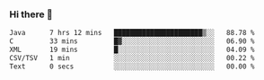 ### Hi there 👋

<!--START_SECTION:waka-->

```txt
Java      7 hrs 12 mins   ██████████████████████▒░░   88.78 %
C         33 mins         █▓░░░░░░░░░░░░░░░░░░░░░░░   06.90 %
XML       19 mins         █░░░░░░░░░░░░░░░░░░░░░░░░   04.09 %
CSV/TSV   1 min           ░░░░░░░░░░░░░░░░░░░░░░░░░   00.22 %
Text      0 secs          ░░░░░░░░░░░░░░░░░░░░░░░░░   00.00 %
```

<!--END_SECTION:waka-->


<!--
**AnkelMauCastillo/AnkelMauCastillo** is a ✨ _special_ ✨ repository because its `README.md` (this file) appears on your GitHub profile.

Here are some ideas to get you started:

- 🔭 I’m currently working on ...
- 🌱 I’m currently learning ...
- 👯 I’m looking to collaborate on ...
- 🤔 I’m looking for help with ...
- 💬 Ask me about ...
- 📫 How to reach me: ...
- 😄 Pronouns: ...
- ⚡ Fun fact: ...
-->

